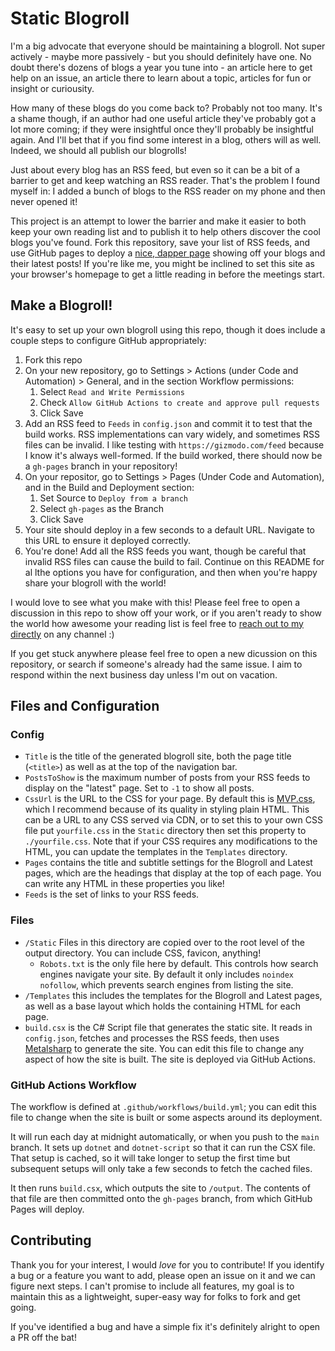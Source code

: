 # Static Blogroll

I'm a big advocate that everyone should be maintaining a blogroll. Not super actively - maybe more passively - but you should definitely have one. No doubt there's dozens of blogs a year you tune into - an article here to get help on an issue, an article there to learn about a topic, articles for fun or insight or curiousity.

How many of these blogs do you come back to? Probably not too many. It's a shame though, if an author had one useful article they've probably got a lot more coming; if they were insightful once they'll probably be insightful again. And I'll bet that if you find some interest in a blog, others will as well. Indeed, we should all publish our blogrolls!

Just about every blog has an RSS feed, but even so it can be a bit of a barrier to get and keep watching an RSS reader. That's the problem I found myself in: I added a bunch of blogs to the RSS reader on my phone and then never opened it!

This project is an attempt to lower the barrier and make it easier to both keep your own reading list and to publish it to help others discover the cool blogs you've found. Fork this repository, save your list of RSS feeds, and use GitHub pages to deploy a [nice, dapper page](https://ian.wold.guru/Blogroll/) showing off your blogs and their latest posts! If you're like me, you might be inclined to set this site as your browser's homepage to get a little reading in before the meetings start.

## Make a Blogroll!

It's easy to set up your own blogroll using this repo, though it does include a couple steps to configure GitHub appropriately:

1. Fork this repo
2. On your new repository, go to Settings > Actions (under Code and Automation) > General, and in the section Workflow permissions:
    1. Select `Read and Write Permissions`
    2. Check `Allow GitHub Actions to create and approve pull requests`
    3. Click Save
3. Add an RSS feed to `Feeds` in `config.json` and commit it to test that the build works. RSS implementations can vary widely, and sometimes RSS files can be invalid. I like testing with `https://gizmodo.com/feed` because I know it's always well-formed. If the build worked, there should now be a `gh-pages` branch in your repository!
4. On your repositor, go to Settings > Pages (Under Code and Automation), and in the Build and Deployment section:
    1. Set Source to `Deploy from a branch`
    2. Select `gh-pages` as the Branch
    3. Click Save
5. Your site should deploy in a few seconds to a default URL. Navigate to this URL to ensure it deployed correctly.
6. You're done! Add all the RSS feeds you want, though be careful that invalid RSS files can cause the build to fail. Continue on this README for al lthe options you have for configuration, and then when you're happy share your blogroll with the world!

I would love to see what you make with this! Please feel free to open a discussion in this repo to show off your work, or if you aren't ready to show the world how awesome your reading list is feel free to [reach out to my directly](https://ian.wold.guru/connect.html) on any channel :)

If you get stuck anywhere please feel free to open a new dicussion on this repository, or search if someone's already had the same issue. I aim to respond within the next business day unless I'm out on vacation.

## Files and Configuration

### Config

* `Title` is the title of the generated blogroll site, both the page title (`<title>`) as well as at the top of the navigation bar.
* `PostsToShow` is the maximum number of posts from your RSS feeds to display on the "latest" page. Set to `-1` to show all posts.
* `CssUrl` is the URL to the CSS for your page. By default this is [MVP.css](https://andybrewer.github.io/mvp/), which I recommend because of its quality in styling plain HTML. This can be a URL to any CSS served via CDN, or to set this to your own CSS file put `yourfile.css` in the `Static` directory then set this property to `./yourfile.css`. Note that if your CSS requires any modifications to the HTML, you can update the templates in the `Templates` directory.
* `Pages` contains the title and subtitle settings for the Blogroll and Latest pages, which are the headings that display at the top of each page. You can write any HTML in these properties you like!
* `Feeds` is the set of links to your RSS feeds.

### Files

* `/Static` Files in this directory are copied over to the root level of the output directory. You can include CSS, favicon, anything!
    * `Robots.txt` is the only file here by default. This controls how search engines navigate your site. By default it only includes `noindex nofollow`, which prevents search engines from listing the site.
* `/Templates` this includes the templates for the Blogroll and Latest pages, as well as a base layout which holds the containing HTML for each page.
* `build.csx` is the C# Script file that generates the static site. It reads in `config.json`, fetches and processes the RSS feeds, then uses [Metalsharp](https://github.com/IanWold/Metalsharp) to generate the site. You can edit this file to change any aspect of how the site is built. The site is deployed via GitHub Actions.

### GitHub Actions Workflow

The workflow is defined at `.github/workflows/build.yml`; you can edit this file to change when the site is built or some aspects around its deployment.

It will run each day at midnight automatically, or when you push to the `main` branch. It sets up `dotnet` and `dotnet-script` so that it can run the CSX file. That setup is cached, so it will take longer to setup the first time but subsequent setups will only take a few seconds to fetch the cached files.

It then runs `build.csx`, which outputs the site to `/output`. The contents of that file are then committed onto the `gh-pages` branch, from which GitHub Pages will deploy.

## Contributing

Thank you for your interest, I would _love_ for you to contribute! If you identify a bug or a feature you want to add, please open an issue on it and we can figure next steps. I can't promise to include all features, my goal is to maintain this as a lightweight, super-easy way for folks to fork and get going.

If you've identified a bug and have a simple fix it's definitely alright to open a PR off the bat!
